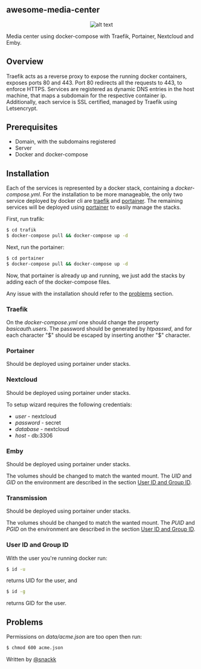 ## awesome-media-center
<p align="center">
  <img src="https://upload.wikimedia.org/wikipedia/commons/7/79/Docker_%28container_engine%29_logo.png" alt="alt text">
</p>
Media center using docker-compose with Traefik, Portainer, Nextcloud and Emby.

## Overview

Traefik acts as a reverse proxy to expose the running docker containers, exposes ports 80 and 443. Port 80 redirects all the requests to 443, to enforce HTTPS. Services are registered as dynamic DNS entries in the host machine, that maps a subdomain for the respective container ip. Additionally, each service is SSL certified, managed by Traefik using Letsencrypt.

## Prerequisites

* Domain, with the subdomains registered
* Server
* Docker and docker-compose

## Installation

Each of the services is represented by a docker stack, containing a *docker-compose.yml*. For the installation to be more manageable, the only two service deployed by docker cli are [traefik](#traefik) and [portainer](#portainer). The remaining services will be deployed using [portainer](#portainer) to easily manage the stacks.

First, run trafik:
```sh
$ cd trafik
$ docker-compose pull && docker-compose up -d
```

Next, run the portainer:
```sh
$ cd portainer
$ docker-compose pull && docker-compose up -d
```

Now, that portainer is already up and running, we just add the stacks by adding each of the docker-compose files.

Any issue with the installation should refer to the [problems](#problems) section.

### <a name="traefik"></a> Traefik

On the *docker-compose.yml* one should change the property *basicauth.users*. The password should be generated by *htpasswd*, and for each character "$" should be escaped by inserting another "$" character.

### <a name="portainer"></a> Portainer

Should be deployed using portainer under stacks.

### Nextcloud

Should be deployed using portainer under stacks.

To setup wizard requires the following credentials:
* *user* - nextcloud
* *password* - secret
* *database* - nextcloud
* *host* - db:3306

### Emby

Should be deployed using portainer under stacks.

The volumes should be changed to match the wanted mount. The *UID* and *GID* on the environment are described in the section [User ID and Group ID](#user).    

### Transmission

Should be deployed using portainer under stacks.

The volumes should be changed to match the wanted mount. The *PUID* and *PGID* on the environment are described in the section [User ID and Group ID](#user).

### <a name="user"></a> User ID and Group ID

With the user you're running docker run:
```sh
$ id -u
```
returns UID for the user, and
```sh
$ id -g
```
returns GID for the user.

## <a name="problems"></a> Problems

Permissions on *data/acme.json* are too open then run:
```sh
$ chmod 600 acme.json
```

  Written by [@snackk](https://github.com/snackk)
